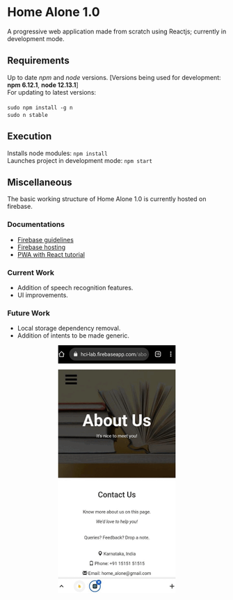 # Home Alone 1.0
A progressive web application made from scratch using Reactjs; currently in development mode.

## Requirements
Up to date *npm* and *node* versions. 
[Versions being used for development: __npm 6.12.1__, __node 12.13.1__]
<br/>
For updating to latest versions:<br/><br/> ```sudo npm install -g n```<br/> ```sudo n stable ``` 

## Execution
Installs node modules: ```npm install```<br/>
Launches project in development mode: ```npm start```

## Miscellaneous
The basic working structure of Home Alone 1.0 is currently hosted on firebase.

### Documentations
* [Firebase guidelines](https://firebase.google.com/docs) 
* [Firebase hosting](https://firebase.google.com/docs/cli#install-cli-windows)
* [PWA with React tutorial](https://blog.bitsrc.io/build-progressive-web-apps-with-react-part-1-63f1fbc564a6)

### Current Work
* Addition of speech recognition features.
* UI improvements.

### Future Work
* Local storage dependency removal.
* Addition of intents to be made generic.

<p align="center">
 <img src="Misc. Application Details/home-alone-1.0.gif" alt="Web Application GIF" height=570/>
</p>
